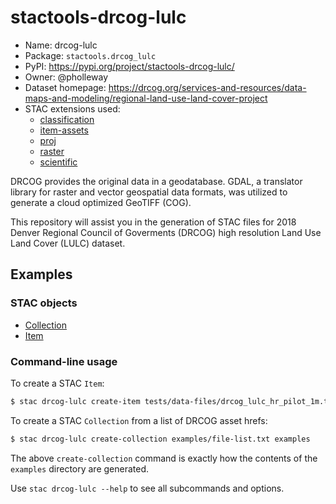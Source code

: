 # stactools-drcog-lulc

- Name: drcog-lulc
- Package: `stactools.drcog_lulc`
- PyPI: https://pypi.org/project/stactools-drcog-lulc/
- Owner: @pholleway
- Dataset homepage: https://drcog.org/services-and-resources/data-maps-and-modeling/regional-land-use-land-cover-project
- STAC extensions used:
  - [classification](https://github.com/stac-extensions/classification/)
  - [item-assets](https://github.com/stac-extensions/item-assets)
  - [proj](https://github.com/stac-extensions/projection)
  - [raster](https://github.com/stac-extensions/raster)
  - [scientific](https://github.com/stac-extensions/scientific)

DRCOG provides the original data in a geodatabase. GDAL, a translator library for raster and vector geospatial data formats, was utilized to generate a cloud optimized GeoTIFF (COG). 

This repository will assist you in the generation of STAC files for 2018 Denver Regional Council of Goverments (DRCOG) high resolution Land Use Land Cover (LULC) dataset.

## Examples

### STAC objects

- [Collection](examples/collection.json)
- [Item](examples/item/drcog-lulc-hr-pilot.json)

### Command-line usage

To create a STAC `Item`:

```bash
$ stac drcog-lulc create-item tests/data-files/drcog_lulc_hr_pilot_1m.tif item.json
```

To create a STAC `Collection` from a list of DRCOG asset hrefs:

```bash
$ stac drcog-lulc create-collection examples/file-list.txt examples 
```
The above `create-collection` command is exactly how the contents of the `examples` directory are generated.

Use `stac drcog-lulc --help` to see all subcommands and options.
